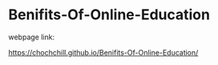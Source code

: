 # Benifits-Of-Online-Education
webpage link:

https://chochchill.github.io/Benifits-Of-Online-Education/
